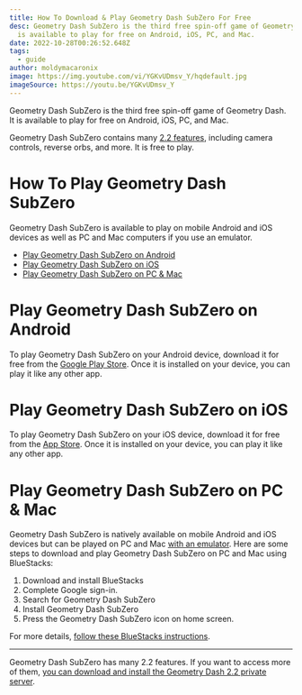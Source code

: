 ```yaml
---
title: How To Download & Play Geometry Dash SubZero For Free
desc: Geometry Dash SubZero is the third free spin-off game of Geometry Dash. It
  is available to play for free on Android, iOS, PC, and Mac.
date: 2022-10-28T00:26:52.648Z
tags:
  - guide
author: moldymacaronix
image: https://img.youtube.com/vi/YGKvUDmsv_Y/hqdefault.jpg
imageSource: https://youtu.be/YGKvUDmsv_Y
---
```

Geometry Dash SubZero is the third free spin-off game of Geometry Dash. It is available to play for free on Android, iOS, PC, and Mac.

Geometry Dash SubZero contains many [2.2 features](/posts/geometry-dash-2-2-release-date/), including camera controls, reverse orbs, and more. It is free to play.

# How To Play Geometry Dash SubZero

Geometry Dash SubZero is available to play on mobile Android and iOS devices as well as PC and Mac computers if you use an emulator.

* [Play Geometry Dash SubZero on Android](#play-geometry-dash-subzero-on-android)
* [Play Geometry Dash SubZero on iOS](#play-geometry-dash-subzero-on-ios)
* [Play Geometry Dash SubZero on PC & Mac](#play-geometry-dash-subzero-on-pc-mac)

# Play Geometry Dash SubZero on Android

To play Geometry Dash SubZero on your Android device, download it for free from the [Google Play Store](https://play.google.com/store/apps/details?id=com.robtopx.geometrydashsubzero). Once it is installed on your device, you can play it like any other app.

# Play Geometry Dash SubZero on iOS

To play Geometry Dash SubZero on your iOS device, download it for free from the [App Store](https://apps.apple.com/us/app/geometry-dash-subzero/id1324044770). Once it is installed on your device, you can play it like any other app.

# Play Geometry Dash SubZero on PC & Mac

Geometry Dash SubZero is natively available on mobile Android and iOS devices but can be played on PC and Mac [with an emulator](https://www.bluestacks.com/apps/arcade/geometry-dash-subzero-on-pc.html). Here are some steps to download and play Geometry Dash SubZero on PC and Mac using BlueStacks:

1. Download and install BlueStacks
2. Complete Google sign-in.
3. Search for Geometry Dash SubZero
4. Install Geometry Dash SubZero
5. Press the Geometry Dash SubZero icon on home screen.

For more details, [follow these BlueStacks instructions](https://www.bluestacks.com/apps/arcade/geometry-dash-subzero-on-pc.html).

---

Geometry Dash SubZero has many 2.2 features. If you want to access more of them, [you can download and install the Geometry Dash 2.2 private server](/posts/geometry-dash-2-2-private-server-download-install/).